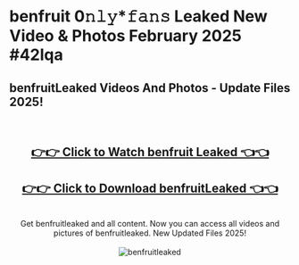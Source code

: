 # benfruit 0𝚗𝚕𝚢*𝚏𝚊𝚗𝚜 Leaked New Video & Photos February 2025 #42lqa

<h2>benfruitLeaked Videos And Photos - Update Files 2025!</h2>
<br>
<div align="center">
<h2><a href="https://mediaupload.pro?title=benfruit&ref=11F" rel="nofollow">👉👉 Click to Watch benfruit Leaked 👈👈</a></h2>
<h2><a href="https://mediaupload.pro?title=benfruit&ref=11F" rel="nofollow">👉👉 Click to Download benfruitLeaked 👈👈</a></h2>
<br>
Get benfruitleaked and all content. Now you can access all videos and pictures of benfruitleaked. New Updated Files 2025!
<br>
<br>
<a href="https://mediaupload.pro?title=benfruit&ref=11F" rel="nofollow" data-target="animated-image.originalLink"><img src="https://i.ibb.co/Gkj2r4b/banner.png" alt="benfruitleaked" style="max-width: 100%; display: inline-block;" data-target="animated-image.originalImage"></a>
</div>
<br>

